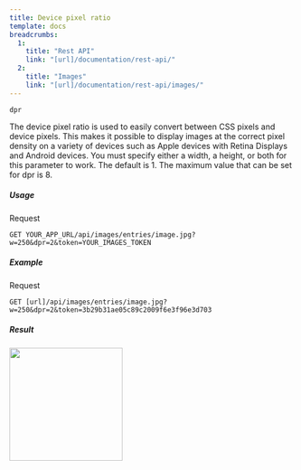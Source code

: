 ```yaml
---
title: Device pixel ratio
template: docs
breadcrumbs:
  1:
    title: "Rest API"
    link: "[url]/documentation/rest-api/"
  2:
    title: "Images"
    link: "[url]/documentation/rest-api/images/"
---
```


`dpr`

The device pixel ratio is used to easily convert between CSS pixels and device pixels. This makes it possible to display images at the correct pixel density on a variety of devices such as Apple devices with Retina Displays and Android devices. You must specify either a width, a height, or both for this parameter to work. The default is 1. The maximum value that can be set for dpr is 8.

##### Usage

<div class="file-header">Request</div>

```http
GET YOUR_APP_URL/api/images/entries/image.jpg?w=250&dpr=2&token=YOUR_IMAGES_TOKEN
```

##### Example

<div class="file-header">Request</div>

```http
GET [url]/api/images/entries/image.jpg?w=250&dpr=2&token=3b29b31ae05c89c2009f6e3f96e3d703
```

##### Result

<img width="200" class="inline" src="[url]/api/images/entries/image.jpg?w=250&dpr=2&token=3b29b31ae05c89c2009f6e3f96e3d703">
